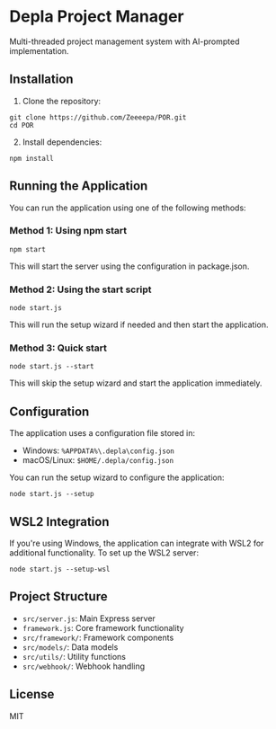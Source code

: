 # Depla Project Manager

Multi-threaded project management system with AI-prompted implementation.

## Installation

1. Clone the repository:
```
git clone https://github.com/Zeeeepa/POR.git
cd POR
```

2. Install dependencies:
```
npm install
```

## Running the Application

You can run the application using one of the following methods:

### Method 1: Using npm start

```
npm start
```

This will start the server using the configuration in package.json.

### Method 2: Using the start script

```
node start.js
```

This will run the setup wizard if needed and then start the application.

### Method 3: Quick start

```
node start.js --start
```

This will skip the setup wizard and start the application immediately.

## Configuration

The application uses a configuration file stored in:
- Windows: `%APPDATA%\.depla\config.json`
- macOS/Linux: `$HOME/.depla/config.json`

You can run the setup wizard to configure the application:

```
node start.js --setup
```

## WSL2 Integration

If you're using Windows, the application can integrate with WSL2 for additional functionality. To set up the WSL2 server:

```
node start.js --setup-wsl
```

## Project Structure

- `src/server.js`: Main Express server
- `framework.js`: Core framework functionality
- `src/framework/`: Framework components
- `src/models/`: Data models
- `src/utils/`: Utility functions
- `src/webhook/`: Webhook handling

## License

MIT
